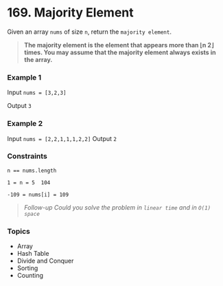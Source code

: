 # 169. Majority Element

Given an array `nums` of size `n`, return the `majority element`.

> **The majority element is the element that appears more than ⌊n  2⌋ times. You may assume that the majority element always exists in the array.**

 
### Example 1

Input `nums = [3,2,3]`

Output `3`


### Example 2

Input `nums = [2,2,1,1,1,2,2]`
Output `2`
 

### Constraints

`n == nums.length`

`1 = n = 5  104`

`-109 = nums[i] = 109`
 
> *Follow-up Could you solve the problem in `linear time` and in `O(1) space`*


### Topics
- Array
- Hash Table
- Divide and Conquer
- Sorting
- Counting